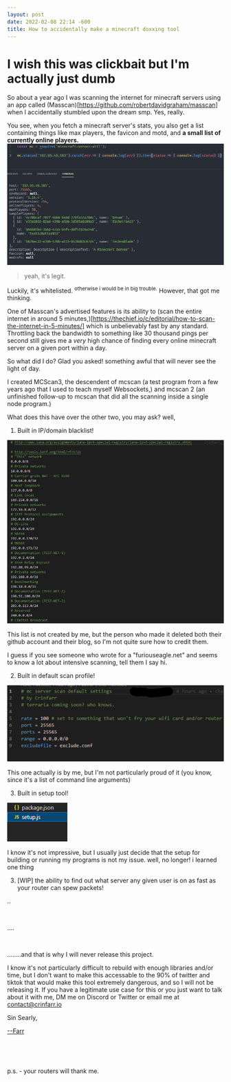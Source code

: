 ```yaml
---
layout: post
date: 2022-02-08 22:14 -600
title: How to accidentally make a minecraft doxxing tool
---
```

# I wish this was clickbait but I'm actually just dumb

So about a year ago I was scanning the internet for minecraft servers using an app called (Masscan)[https://github.com/robertdavidgraham/masscan] when I accidentally stumbled upon the dream smp.
Yes, really.

You see, when you fetch a minecraft server's stats, you also get a list containing things like max players, the favicon and motd, and **a small list of currently online players.**
![woah](/assets/images/20220208/20220208_155334.jpeg)
> yeah, it's legit.

Luckily, it's whitelisted. <sup>otherwise i would be in big trouble.</sup>
However, that got me thinking.

One of Masscan's advertised features is its ability to (scan the entire internet in around 5 minutes,)[https://thechief.io/c/editorial/how-to-scan-the-internet-in-5-minutes/] which is unbelievably fast by any standard.  Throttling back the bandwidth to something like 30 thousand pings per second still gives me a *very* high chance of finding every online minecraft server on a given port within a day.

So what did I do? Glad you asked! something awful that will never see the light of day.

I created MCScan3, the descendent of mcscan (a test program from a few years ago that I used to teach myself Websockets,) and mcscan 2 (an unfinished follow-up to mcscan that did all the scanning inside a single node program.)

What does this have over the other two, you may ask?
well,

1. Built in IP/domain blacklist!

![wooah](/assets/images/20220208/configs!!.png)

This list is not created by me, but the person who made it deleted both their github account and their blog, so I'm not quite sure how to credit them.

I guess if you see someone who wrote for a "furiouseagle.net" and seems to know a lot about intensive scanning, tell them I say hi.

2. Built in default scan profile!

![woooah](/assets/images/20220208/configs!!!!.png)

This one actually is by me, but I'm not particularly proud of it (you know, since it's a list of command line arguments)

3. Built in setup tool!

![wooooah?](/assets/images/20220208/seddup.png)

I know it's not impressive, but I usually just decide that the setup for building or running my programs is not my issue.  well, no longer! i learned one thing

3. [WIP] the ability to find out what server any given user is on as fast as your router can spew packets!

..

&nbsp;

....

&nbsp;

........and that is why I will never release this project.

I know it's not particularly difficult to rebuild with enough libraries and/or time, but I don't want to make this accessable to the 90% of twitter and tiktok that would make this tool extremely dangerous, and so I will not be releasing it.  If you have a legitimate use case for this or you just want to talk about it with me, DM me on Discord or Twitter or email me at [contact@crinfarr.io](mailto://contact@crinfarr.io)

Sin Searly, 

[--Farr](https://xkcd.com/285/)

&nbsp;

&nbsp;

p.s. - your routers will thank me.